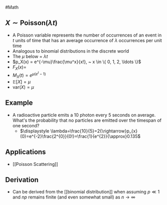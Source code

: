 #Math 
## $X \sim \text{Poisson}(\lambda t)$
* A Poisson variable represents the number of occurrences of an event in $t$ units of time that has an average occurrence of $\lambda$ occurrences per unit time
* Analogous to binomial distributions in the discrete world
* The $\mu$ below $=$ $\lambda t$
* $p_X(x) = e^{-\mu}\frac{\mu^x}{x!}, ~ x \in \{ 0, 1, 2, \ldots \}$
* $F_X(x) =$ 
* $M_X(t) = e^{\mu(e^t - 1)}$
* $\mathbb{E}[X] = \mu$
* $\text{var}(X) = \mu$
## Example
* A radioactive particle emits a 10 photon every 5 seconds on average. What's the probability that no particles are emitted over the timespan of one second?
	* $\displaystyle \lambda=\frac{10}{5}=2{\rightarrow}p_{x}(0)=e^{-2}\frac{2^{0}}{0!}=\frac{1}{e^{2}}{\approx}0.135$
## Applications
* [[Poisson Scattering]]
## Derivation
* Can be derived from the [[binomial distribution]] when assuming $\displaystyle p\ll 1$ and $\displaystyle np$ remains finite (and even somewhat small) as $\displaystyle n\rightarrow \infty$